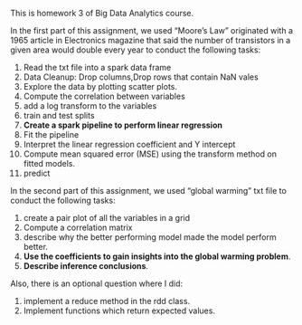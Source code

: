 This is homework 3 of Big Data Analytics course.

In the first part of this assignment, we used “Moore’s Law” originated with a 1965 article in Electronics magazine that said the number of transistors in a given area would double every year to conduct the following tasks:

1. Read the txt file into a spark data frame
2. Data Cleanup: Drop columns,Drop rows that contain NaN vales 
3. Explore the data by plotting scatter plots. 
4. Compute the correlation between variables
5. add a log transform to the variables
6. train and test splits 
7. **Create a spark pipeline to perform linear regression**
8. Fit the pipeline 
9. Interpret the linear regression coefficient and Y intercept 
10. Compute mean squared error (MSE) using the transform method on fitted models.
11. predict

In the second part of this assignment, we used “global warming” txt file to conduct the following tasks:
1. create a pair plot of all the variables in a grid
2. Compute a correlation matrix 
3. describe why the better performing model made the model perform better.
4. **Use the coefficients to gain insights into the global warming problem**.
5. **Describe inference conclusions**.

Also, there is an optional question where I did:
1. implement a reduce method in the rdd class. 
2. Implement functions which return expected values.

